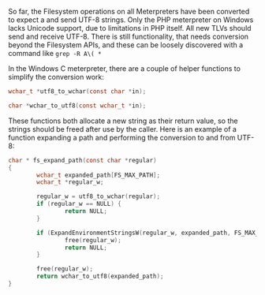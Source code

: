 So far, the Filesystem operations on all Meterpreters have been converted to expect a and send UTF-8 strings. Only the PHP meterpreter on Windows lacks Unicode support, due to limitations in PHP itself. All new TLVs should send and receive UTF-8. There is still functionality, that needs conversion beyond the Filesystem APIs, and these can be loosely discovered with a command like
```grep -R A\( *```

In the Windows C meterpreter, there are a couple of helper functions to simplify the conversion work:
```c
wchar_t *utf8_to_wchar(const char *in);

char *wchar_to_utf8(const wchar_t *in);
```

These functions both allocate a new string as their return value, so the strings should be freed after use by the caller. Here is an example of a function expanding a path and performing the conversion to and from UTF-8:
```c
char * fs_expand_path(const char *regular)
{
        wchar_t expanded_path[FS_MAX_PATH];
        wchar_t *regular_w;

        regular_w = utf8_to_wchar(regular);
        if (regular_w == NULL) {
                return NULL;
        }

        if (ExpandEnvironmentStringsW(regular_w, expanded_path, FS_MAX_PATH) == 0) {
                free(regular_w);
                return NULL;
        }

        free(regular_w);
        return wchar_to_utf8(expanded_path);
}
```

